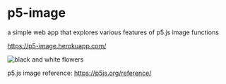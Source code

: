 # p5-image

a simple web app that explores various features of p5.js image functions

https://p5-image.herokuapp.com/

![black and white flowers](https://i.imgur.com/0N53hlH.png)

p5.js image reference: https://p5js.org/reference/
